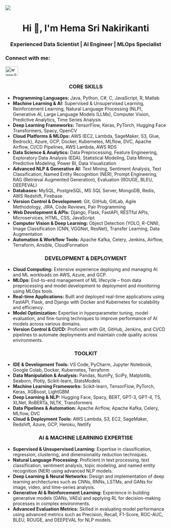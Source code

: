 ![](https://komarev.com/ghpvc/?username=HEMASRI-NAKIRIKANTI)

<h1 align="center">Hi 👋, I'm Hema Sri Nakirikanti</h1>
<h3 align="center">Experienced Data Scientist | AI Engineer | MLOps Specialist</h3>

<h3 align="left">Connect with me:</h3>
<p align="left">
  <a href="https://www.linkedin.com/in/hemasri-nakirikanti/" target="blank">
    <img align="center" src="https://raw.githubusercontent.com/rahuldkjain/github-profile-readme-generator/master/src/images/icons/Social/linked-in-alt.svg" alt="www.linkedin.com/in/hemasri-nakirikanti/" height="30" width="40" />
  </a>
</p>

<h3 align="center">CORE SKILLS</h3>
<ul>
    <li><strong>Programming Languages:</strong> Java, Python, C#, C, JavaScript, R, Matlab</li>
    <li><strong>Machine Learning & AI:</strong> Supervised & Unsupervised Learning, Reinforcement Learning, Natural Language Processing (NLP), Generative AI, Large Language Models (LLMs), Computer Vision, Predictive Analytics, Time Series Analysis</li>
    <li><strong>Deep Learning Frameworks:</strong> TensorFlow, Keras, PyTorch, Hugging Face Transformers, Spacy, OpenCV</li>
    <li><strong>Cloud Platforms & MLOps:</strong> AWS (EC2, Lambda, SageMaker, S3, Glue, Bedrock), Azure, GCP, Docker, Kubernetes, MLflow, DVC, Apache Airflow, CI/CD Pipelines, AWS Lambda, AWS RDS</li>
    <li><strong>Data Science & Analytics:</strong> Data Preprocessing, Feature Engineering, Exploratory Data Analysis (EDA), Statistical Modeling, Data Mining, Predictive Modeling, Power BI, Data Visualization</li>
    <li><strong>Advanced NLP & Generative AI:</strong> Text Mining, Sentiment Analysis, Text Classification, Named Entity Recognition (NER), Prompt Engineering, RAG (Retrieval Augmented Generation), Evaluation (ROUGE, BLEU, DEEPEVAL)</li>
    <li><strong>Databases:</strong> MySQL, PostgreSQL, MS SQL Server, MongoDB, Redis, AWS Redshift, Firebase</li>
    <li><strong>Version Control & Development:</strong> Git, GitHub, GitLab, Agile Methodology, JIRA, Code Reviews, Pair Programming</li>
    <li><strong>Web Development & APIs:</strong> Django, Flask, FastAPI, RESTful APIs, Microservices, HTML, CSS, JavaScript</li>
    <li><strong>Computer Vision & Deep Learning:</strong> Object Detection (YOLO, R-CNN), Image Classification (CNN, VGGNet, ResNet), Transfer Learning, Data Augmentation</li>
    <li><strong>Automation & Workflow Tools:</strong> Apache Kafka, Celery, Jenkins, Airflow, Terraform, Ansible, CloudFormation</li>
</ul>

<h3 align="center">DEVELOPMENT & DEPLOYMENT</h3>
<ul>
    <li><strong>Cloud Computing:</strong> Extensive experience deploying and managing AI and ML workloads on AWS, Azure, and GCP.</li>
    <li><strong>MLOps:</strong> End-to-end management of ML lifecycle – from data preprocessing and model development to deployment and monitoring using MLOps tools.</li>
    <li><strong>Real-time Applications:</strong> Built and deployed real-time applications using FastAPI, Flask, and Django with Docker and Kubernetes for scalability and efficiency.</li>
    <li><strong>Model Optimization:</strong> Expertise in hyperparameter tuning, model evaluation, and fine-tuning techniques to improve performance of AI models across various domains.</li>
    <li><strong>Version Control & CI/CD:</strong> Proficient with Git, GitHub, Jenkins, and CI/CD pipelines to automate deployments and maintain code quality across environments.</li>
</ul>

<h3 align="center">TOOLKIT</h3>
<ul>
    <li><strong>IDE & Development Tools:</strong> VS Code, PyCharm, Jupyter Notebook, Google Colab, Docker, Kubernetes, Terraform</li>
    <li><strong>Data Manipulation & Analysis:</strong> Pandas, NumPy, SciPy, Matplotlib, Seaborn, Plotly, Scikit-learn, StatsModels</li>
    <li><strong>Machine Learning Frameworks:</strong> Scikit-learn, TensorFlow, PyTorch, Keras, XGBoost, LightGBM</li>
    <li><strong>Deep Learning & NLP:</strong> Hugging Face, Spacy, BERT, GPT-3, GPT-4, T5, XLNet, RoBERTa, NLTK, Transformers</li>
    <li><strong>Data Pipelines & Automation:</strong> Apache Airflow, Apache Kafka, Celery, MLflow, DVC</li>
    <li><strong>Cloud & Deployment Tools:</strong> AWS Lambda, S3, EC2, SageMaker, Redshift, Azure, GCP, Heroku, Netlify</li>
</ul>

<h3 align="center">AI & MACHINE LEARNING EXPERTISE</h3>
<ul>
    <li><strong>Supervised & Unsupervised Learning:</strong> Expertise in classification, regression, clustering, and dimensionality reduction techniques.</li>
    <li><strong>Natural Language Processing:</strong> Proficient in text processing, text classification, sentiment analysis, topic modeling, and named entity recognition (NER) using advanced NLP models.</li>
    <li><strong>Deep Learning & Neural Networks:</strong> Design and implementation of deep learning architectures such as CNNs, RNNs, LSTMs, and GANs for image, video, and time-series analysis.</li>
    <li><strong>Generative AI & Reinforcement Learning:</strong> Experience in building generative models (GANs, VAEs) and applying RL for decision-making processes in complex environments.</li>
    <li><strong>Advanced Evaluation Metrics:</strong> Skilled in evaluating model performance using advanced metrics such as Precision, Recall, F1-Score, ROC-AUC, BLEU, ROUGE, and DEEPEVAL for NLP models.</li>
</ul>
